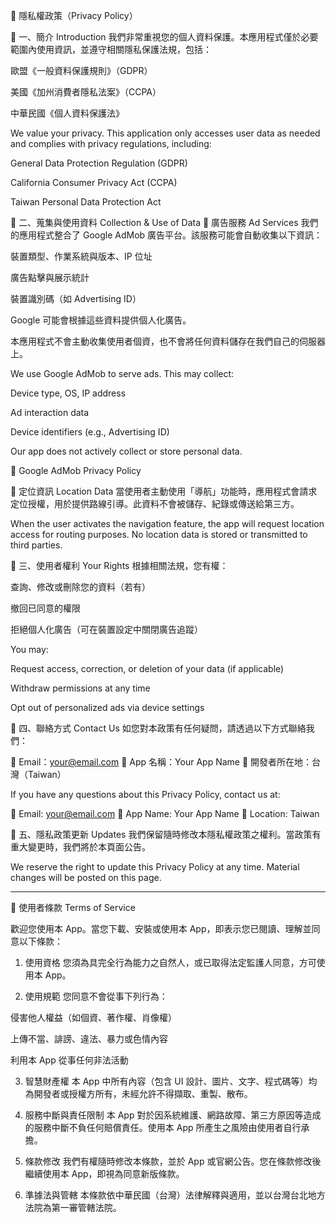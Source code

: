 📄 隱私權政策（Privacy Policy）

📌 一、簡介 Introduction
我們非常重視您的個人資料保護。本應用程式僅於必要範圍內使用資訊，並遵守相關隱私保護法規，包括：

歐盟《一般資料保護規則》（GDPR）

美國《加州消費者隱私法案》（CCPA）

中華民國《個人資料保護法》

We value your privacy. This application only accesses user data as needed and complies with privacy regulations, including:

General Data Protection Regulation (GDPR)

California Consumer Privacy Act (CCPA)

Taiwan Personal Data Protection Act

📌 二、蒐集與使用資料 Collection & Use of Data
🔸 廣告服務 Ad Services
我們的應用程式整合了 Google AdMob 廣告平台。該服務可能會自動收集以下資訊：

裝置類型、作業系統與版本、IP 位址

廣告點擊與展示統計

裝置識別碼（如 Advertising ID）

Google 可能會根據這些資料提供個人化廣告。

本應用程式不會主動收集使用者個資，也不會將任何資料儲存在我們自己的伺服器上。

We use Google AdMob to serve ads. This may collect:

Device type, OS, IP address

Ad interaction data

Device identifiers (e.g., Advertising ID)

Our app does not actively collect or store personal data.

🔗 Google AdMob Privacy Policy

🔸 定位資訊 Location Data
當使用者主動使用「導航」功能時，應用程式會請求定位授權，用於提供路線引導。此資料不會被儲存、紀錄或傳送給第三方。

When the user activates the navigation feature, the app will request location access for routing purposes. No location data is stored or transmitted to third parties.

📌 三、使用者權利 Your Rights
根據相關法規，您有權：

查詢、修改或刪除您的資料（若有）

撤回已同意的權限

拒絕個人化廣告（可在裝置設定中關閉廣告追蹤）

You may:

Request access, correction, or deletion of your data (if applicable)

Withdraw permissions at any time

Opt out of personalized ads via device settings

📌 四、聯絡方式 Contact Us
如您對本政策有任何疑問，請透過以下方式聯絡我們：

📧 Email：your@email.com
📱 App 名稱：Your App Name
📍 開發者所在地：台灣（Taiwan）

If you have any questions about this Privacy Policy, contact us at:

📧 Email: your@email.com
📱 App Name: Your App Name
📍 Location: Taiwan

📌 五、隱私政策更新 Updates
我們保留隨時修改本隱私權政策之權利。當政策有重大變更時，我們將於本頁面公告。

We reserve the right to update this Privacy Policy at any time. Material changes will be posted on this page.


-----------------------------------------------------------------------------------------------------------------


📄 使用者條款 Terms of Service

歡迎您使用本 App。當您下載、安裝或使用本 App，即表示您已閱讀、理解並同意以下條款：

1. 使用資格
您須為具完全行為能力之自然人，或已取得法定監護人同意，方可使用本 App。

2. 使用規範
您同意不會從事下列行為：

侵害他人權益（如個資、著作權、肖像權）

上傳不當、誹謗、違法、暴力或色情內容

利用本 App 從事任何非法活動

3. 智慧財產權
本 App 中所有內容（包含 UI 設計、圖片、文字、程式碼等）均為開發者或授權方所有，未經允許不得擷取、重製、散布。

4. 服務中斷與責任限制
本 App 對於因系統維護、網路故障、第三方原因等造成的服務中斷不負任何賠償責任。使用本 App 所產生之風險由使用者自行承擔。

5. 條款修改
我們有權隨時修改本條款，並於 App 或官網公告。您在條款修改後繼續使用本 App，即視為同意新版條款。

6. 準據法與管轄
本條款依中華民國（台灣）法律解釋與適用，並以台灣台北地方法院為第一審管轄法院。

